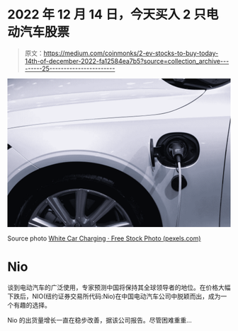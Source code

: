 # 2022 年 12 月 14 日，今天买入 2 只电动汽车股票

> 原文：<https://medium.com/coinmonks/2-ev-stocks-to-buy-today-14th-of-december-2022-fa12584ea7b5?source=collection_archive---------25----------------------->

![](img/de6896481bf12e2c47bcdfef4899736d.png)

Source photo [White Car Charging · Free Stock Photo (pexels.com)](https://www.pexels.com/photo/white-car-charging-3846205/)

# Nio

谈到电动汽车的广泛使用，专家预测中国将保持其全球领导者的地位。在价格大幅下跌后，NIO(纽约证券交易所代码:Nio)在中国电动汽车公司中脱颖而出，成为一个有趣的选择。

Nio 的出货量增长一直在稳步改善，据该公司报告。尽管困难重重…